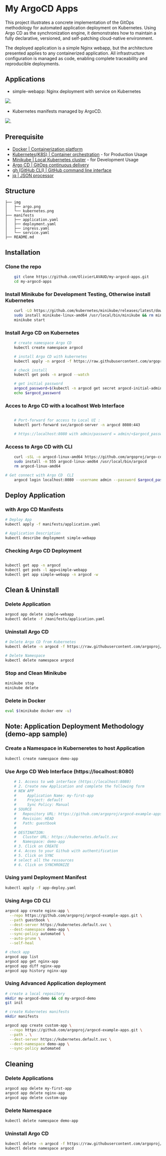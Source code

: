 # My ArgoCD Apps

This project illustrates a concrete implementation of the GitOps methodology for automated application deployment on Kubernetes. Using Argo CD as the synchronization engine, it demonstrates how to maintain a fully declarative, versioned, and self-patching cloud-native environment.

The deployed application is a simple Nginx webapp, but the architecture presented applies to any containerized application. All infrastructure configuration is managed as code, enabling complete traceability and reproducible deployments.

## Applications
- simple-webapp: Nginx deployment with service on Kubernetes


![](/img/kubernetes.png).

- Kubernetes manifests managed by ArgoCD.

![](/img/argo.png).



## Prerequisite
- [Docker | Containerization platform](https://www.docker.com/)
- [Kubernetes(K8S) | Container orchestration](https://kubernetes.io/releases/download/) - for Production Usage
- [Minikube | Local Kubernetes cluster](https://minikube.sigs.k8s.io/docs/) - for Development Usage
- [Argo CD | GitOps continuous delivery ](https://argo-cd.readthedocs.io/en/stable/)
- [gh (GitHub CLI) | GitHub command line interface](https://cli.github.com/)
- [jq | JSON processor](https://doc.ubuntu-fr.org/json_query)


## Structure
```text
├── img
│   ├── argo.png
│   └── kubernetes.png
├── manifests
│   ├── application.yaml
│   ├── deployment.yaml
│   ├── ingress.yaml
│   └── service.yaml
├── README.md
```
## Installation 

### Clone the repo 
```bash
    git clone https://github.com/OlivierLAVAUD/my-argocd-apps.git
    cd my-argocd-apps
```
### Install Minikube for Development Testing, Otherwise install Kubernetes 

```bash
    curl -LO https://github.com/kubernetes/minikube/releases/latest/download/minikube-linux-amd64
    sudo install minikube-linux-amd64 /usr/local/bin/minikube && rm minikube-linux-amd64
    minikube start
```

### Install Argo CD on Kubernetes
```bash
    # create namespace Argo CD
    kubectl create namespace argocd

    # install Argo CD with kubernetes
    kubectl apply -n argocd -f https://raw.githubusercontent.com/argoproj/argo-cd/stable/manifests/install.yaml

    # check install
    kubectl get pods -n argocd --watch

    # get initial password
    argocd_password=$(kubectl -n argocd get secret argocd-initial-admin-secret -o jsonpath="{.data.password}" | base64 -d)
    echo $argocd_password

```

### Acces to Argo CD with a localhost Web Interface
```bash

    # Port-forward for access to Local UI :
    kubectl port-forward svc/argocd-server -n argocd 8080:443

    # https://localhost:8080 with admin/password = admin/<$argocd_password>
```

### Access to Argo CD with CLI
```bash
    curl -sSL -o argocd-linux-amd64 https://github.com/argoproj/argo-cd/releases/latest/download/argocd-linux-amd64
    sudo install -m 555 argocd-linux-amd64 /usr/local/bin/argocd
    rm argocd-linux-amd64

# Get connect with Argo CD  CLI
    argocd login localhost:8080 --username admin --password $argocd_password
```

## Deploy Application
### with Argo CD Manifests
```bash
# Deploy App
kubectl apply -f manifests/application.yaml

# Application Description
kubectl describe deployment simple-webapp
```

### Checking Argo CD Deployment
```bash

kubectl get app -n argocd
kubectl get pods -l app=simple-webapp
kubectl get app simple-webapp -n argocd -w
```

## Clean & Uninstall
### Delete Application
```bash
argocd app delete simple-webapp
kubectl delete -f /manifests/application.yaml
```

### Uninstall Argo CD

```bash
# Delete Argo CD from Kubernetes
kubectl delete -n argocd -f https://raw.githubusercontent.com/argoproj/argo-cd/stable/manifests/install.yaml

# Delete Namespace
kubectl delete namespace argocd
```

### Stop and Clean Minikube
```bash
minikube stop
minikube delete
```

### Delete in Docker
```bash
eval $(minikube docker-env -u)
```


## Note: Application Deployment Methodology (demo-app sample)

### Create a Namespace in Kuberneretes to host Application 
```bash
kubectl create namespace demo-app
```


### Use Argo CD Web Interface (https://localhost:8080) 
```bash
    # 1. Access to web interface (https://localhost:8080) 
    # 2. Create new Application and complete the following form 
    # NEW APP
    #     Application Name: my-first-app
    #     Project: default
    #     Sync Policy: Manual
    # SOURCE
    #   Repository URL: https://github.com/argoproj/argocd-example-apps.git
    #   Revision: HEAD
    #   Path: guestbook
    #
    # DESTINATION:
    #   Cluster URL: https://kubernetes.default.svc
    #   Namespace: demo-app
    # 3. Click on CREATE
    # 4. Acces to your Github with authentification
    # 5. Click on SYNC 
    # select all the ressources
    # 6. Click on SYNCHRONIZE

```
### Using yaml Deployment Manifest 
```bash
kubectl apply -f app-deploy.yaml
```

### Using Argo CD CLI
```bash
argocd app create nginx-app \
  --repo https://github.com/argoproj/argocd-example-apps.git \
  --path guestbook \
  --dest-server https://kubernetes.default.svc \
  --dest-namespace demo-app \
  --sync-policy automated \
  --auto-prune \
  --self-heal

# check app
argocd app list
argocd app get nginx-app
argocd app diff nginx-app
argocd app history nginx-app
```

### Using Advanced Application deployment
```bash
# create a local repository
mkdir my-argocd-demo && cd my-argocd-demo
git init

# create Kubernetes manifests
mkdir manifests

argocd app create custom-app \
  --repo https://github.com/argoproj/argocd-example-apps.git \
  --path . \
  --dest-server https://kubernetes.default.svc \
  --dest-namespace demo-app \
  --sync-policy automated
```

## Cleaning
### Delete Applications

```bash
argocd app delete my-first-app
argocd app delete nginx-app
argocd app delete custom-app
```
### Delete Namespace
```bash
kubectl delete namespace demo-app
```

### Uninstall Argo CD

```bash
kubectl delete -n argocd -f https://raw.githubusercontent.com/argoproj/argo-cd/stable/manifests/install.yaml
kubectl delete namespace argocd
```
